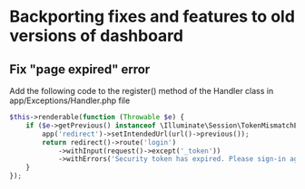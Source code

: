 # Backporting fixes and features to old versions of dashboard


## Fix "page expired" error

Add the following code to the register() method of the Handler class in app/Exceptions/Handler.php file

```php
$this->renderable(function (Throwable $e) {
    if ($e->getPrevious() instanceof \Illuminate\Session\TokenMismatchException) {
        app('redirect')->setIntendedUrl(url()->previous());
        return redirect()->route('login')
            ->withInput(request()->except('_token'))
            ->withErrors('Security token has expired. Please sign-in again.');
    }
});
```